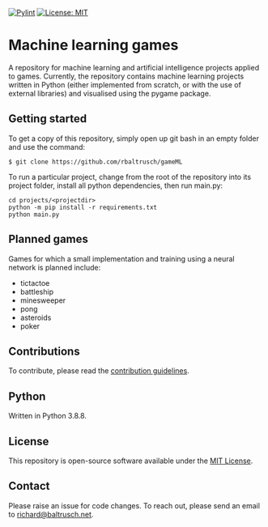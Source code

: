 [![Pylint](https://github.com/rbaltrusch/gameML/actions/workflows/pylint.yml/badge.svg)](https://github.com/rbaltrusch/gameML/actions/workflows/pylint.yml)
[![License: MIT](https://img.shields.io/badge/License-MIT-purple.svg)](https://opensource.org/licenses/MIT)

# Machine learning games

A repository for machine learning and artificial intelligence projects applied to games. Currently, the repository contains machine learning projects written in Python (either implemented from scratch, or with the use of external libraries) and visualised using the pygame package.

## Getting started

To get a copy of this repository, simply open up git bash in an empty folder and use the command:

    $ git clone https://github.com/rbaltrusch/gameML

To run a particular project, change from the root of the repository into its project folder, install all python dependencies, then run main.py:

```
cd projects/<projectdir>
python -m pip install -r requirements.txt
python main.py
```

## Planned games

Games for which a small implementation and training using a neural network is planned include:
- tictactoe
- battleship
- minesweeper
- pong
- asteroids
- poker


## Contributions

To contribute, please read the [contribution guidelines](CONTRIBUTING.md).

## Python

Written in Python 3.8.8.

## License

This repository is open-source software available under the [MIT License](https://github.com/rbaltrusch/gameML/blob/master/LICENSE).

## Contact

Please raise an issue for code changes. To reach out, please send an email to richard@baltrusch.net.
